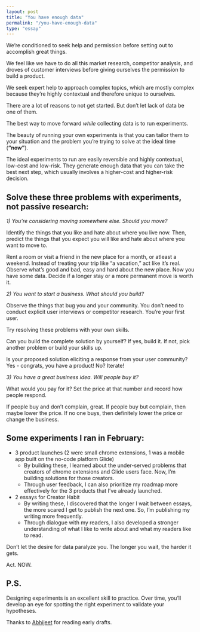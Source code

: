 ```yaml
---
layout: post
title: "You have enough data"
permalink: "/you-have-enough-data"
type: "essay"
---
```


We’re conditioned to seek help and permission before setting out to accomplish great things.

We feel like we have to do all this market research, competitor analysis, and droves of customer interviews before giving ourselves the permission to build a product.

We seek expert help to approach complex topics, which are mostly complex because they’re highly contextual and therefore unique to ourselves.

There are a lot of reasons to not get started. But don’t let lack of data be one of them.

The best way to move forward *while* collecting data is to run experiments.

The beauty of running your own experiments is that you can tailor them to your situation and the problem you’re trying to solve at the ideal time (**“now”**).

The ideal experiments to run are easily reversible and highly contextual, low-cost and low-risk. They generate enough data that you can take the best next step, which usually involves a higher-cost and higher-risk decision.

## Solve these three problems with experiments, not passive research: 


*1) You’re considering moving somewhere else. Should you move?* 

Identify the things that you like and hate about where you live now. Then, predict the things that you expect you will like and hate about where you want to move to.

Rent a room or visit a friend in the new place for a month, or atleast a weekend. Instead of treating your trip like “a vacation,” act like it’s real. Observe what’s good and bad, easy and hard about the new place. Now you have some data. Decide if a longer stay or a more permanent move is worth it. 

*2) You want to start a business. What should you build?*

Observe the things that bug you and your community. You don’t need to conduct explicit user interviews or competitor research. You’re your first user. 

Try resolving these problems with your own skills.

Can you build the complete solution by yourself? If yes, build it. If not, pick another problem or build your skills up. 

Is your proposed solution eliciting a response from your user community? Yes - congrats, you have a product! No? Iterate! 

*3) You have a great business idea. Will people buy it?*

What would you pay for it? Set the price at that number and record how people respond. 

If people buy and don’t complain, great. If people buy but complain, then maybe lower the price. If no one buys, then definitely lower the price or change the business. 

## Some experiments I ran in February:
* 3 product launches (2 were small chrome extensions, 1 was a mobile app built on the no-code platform Glide)
	* By building these, I learned about the under-served problems that creators of chrome extensions and Glide users face. Now, I’m building solutions for those creators. 
	* Through user feedback, I can also prioritize my roadmap more effectively for the 3 products that I’ve already launched.
* 2 essays for Creator Habit
	* By writing these, I discovered that the longer I wait between essays, the more scared I get to publish the next one. So, I’m publishing my writing more frequently.
	* Through dialogue with my readers, I also developed a stronger understanding of what I like to write about and what my readers like to read.


Don’t let the desire for data paralyze you. The longer you wait, the harder it gets.

Act. NOW.

## P.S.
Designing experiments is an excellent skill to practice. Over time, you’ll develop an eye for spotting the right experiment to validate your hypotheses.

Thanks to [Abhijeet](https://twitter.com/abhijeetpatra88) for reading early drafts.
